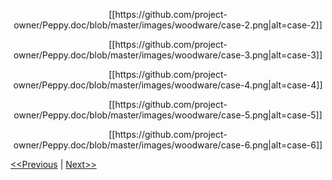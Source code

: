 <p align="center">
[[https://github.com/project-owner/Peppy.doc/blob/master/images/woodware/case-2.png|alt=case-2]]
</p>
<p align="center">
[[https://github.com/project-owner/Peppy.doc/blob/master/images/woodware/case-3.png|alt=case-3]]
</p>
<p align="center">
[[https://github.com/project-owner/Peppy.doc/blob/master/images/woodware/case-4.png|alt=case-4]]
</p>
<p align="center">
[[https://github.com/project-owner/Peppy.doc/blob/master/images/woodware/case-5.png|alt=case-5]]
</p>
<p align="center">
[[https://github.com/project-owner/Peppy.doc/blob/master/images/woodware/case-6.png|alt=case-6]]
</p>

[<<Previous](https://github.com/project-owner/Peppy.doc/wiki/Sanding) | [Next>>](https://github.com/project-owner/Peppy.doc/wiki/Sketches)